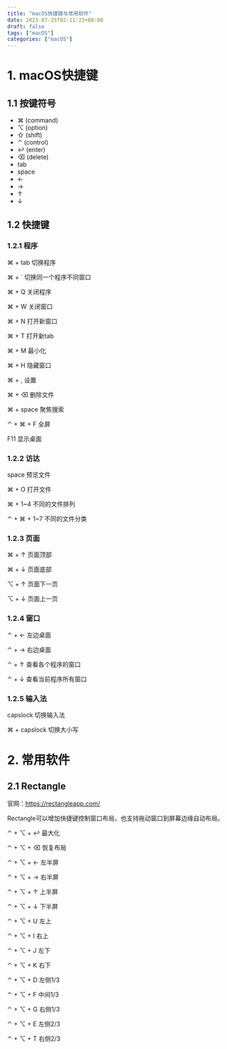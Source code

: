 ```yaml
---
title: "macOS快捷键与常用软件"
date: 2023-07-25T02:11:23+08:00
draft: false
tags: ["macOS"]
categories: ["macOS"]
---
```


# 1. macOS快捷键

## 1.1 按键符号

- ⌘ (command)
- ⌥ (option)
- ⇧ (shift)
- ⌃ (control)
- ↩ (enter)
- ⌫ (delete)
- tab
- space
- ←
- →
- ↑
- ↓

## 1.2 快捷键

### 1.2.1 程序

⌘ + tab 切换程序

⌘ + ` 切换同一个程序不同窗口

⌘ + Q 关闭程序

⌘ + W 关闭窗口

⌘ + N 打开新窗口

⌘ + T 打开新tab

⌘ + M 最小化

⌘ + H 隐藏窗口

⌘ + , 设置

⌘ + ⌫ 删除文件

⌘ + space 聚焦搜索

⌃ + ⌘ + F 全屏

F11 显示桌面

### 1.2.2 访达

space 预览文件

⌘ + O 打开文件

⌘ + 1~4 不同的文件排列

⌃ + ⌘ + 1~7 不同的文件分类

### 1.2.3 页面

⌘ + ↑ 页面顶部

⌘ + ↓ 页面底部

⌥ + ↑ 页面下一页

⌥ + ↓ 页面上一页

### 1.2.4 窗口

⌃ + ← 左边桌面

⌃ + → 右边桌面

⌃ + ↑ 查看各个程序的窗口

⌃ + ↓ 查看当前程序所有窗口

### 1.2.5 输入法

capslock 切换输入法

⌘ + capslock 切换大小写



# 2. 常用软件

## 2.1 Rectangle

官网：https://rectangleapp.com/

Rectangle可以增加快捷键控制窗口布局，也支持拖动窗口到屏幕边缘自动布局。

⌃ + ⌥ + ↩ 最大化

⌃ + ⌥ + ⌫ 恢复布局

⌃ + ⌥ + ← 左半屏

⌃ + ⌥ + → 右半屏

⌃ + ⌥ + ↑ 上半屏

⌃ + ⌥ + ↓ 下半屏

⌃ + ⌥ + U 左上

⌃ + ⌥ + I 右上

⌃ + ⌥ + J 左下

⌃ + ⌥ + K 右下

⌃ + ⌥ + D 左侧1/3

⌃ + ⌥ + F 中间1/3

⌃ + ⌥ + G 右侧1/3

⌃ + ⌥ + E 左侧2/3

⌃ + ⌥ + T 右侧2/3

